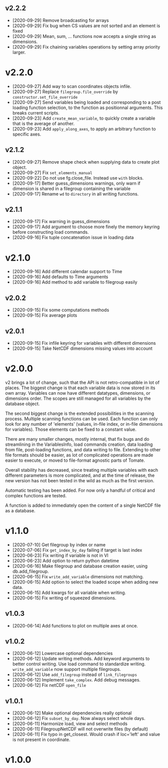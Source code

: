 ## v2.2.2

- [2020-09-29] Remove broadcasting for arrays
- [2020-09-29] Fix bug when CS values are not sorted and an element is fixed
- [2020-09-29] Mean, sum, ... functions now accepts a single string as dimensions.
- [2020-09-29] Fix chaining variables operations by setting
  array priority larger.

# v2.2.0

- [2020-09-27] Add way to scan coordinates objects infile.
- [2020-09-27] Replace `filegroup.file_override` by `constructor.set_file_override`
- [2020-09-27] Send variables being loaded and corresponding to a post loading function
  selection, to the function as positionnal arguments. This breaks current scripts.
- [2020-09-23] Add `create_mean_variable`, to quickly create a variable that is
  the average of another.
- [2020-09-23] Add `apply_along_axes`, to apply an arbitrary function to specific axes.

## v2.1.2

- [2020-09-27] Remove shape check when supplying data to create plot object.
- [2020-09-27] Fix `set_elements_manual`
- [2020-09-22] Do not use fg.close_file. Instead use `with` blocks.
- [2020-09-17] Better guess_dimensions warnings, only warn if dimension is shared in a 
  filegroup containing the variable
- [2020-09-17] Rename `wd` to `directory` in all writing functions.

## v2.1.1

- [2020-09-17] Fix warning in guess_dimensions
- [2020-09-17] Add argument to choose more finely the memory keyring before
  constructing load commands.
- [2020-09-16] Fix tuple concatenation issue in loading data

# v2.1.0

- [2020-09-16] Add different calendar support to Time
- [2020-09-16] Add defaults to Time arguments
- [2020-09-16] Add method to add variable to filegroup easily

## v2.0.2

- [2020-09-15] Fix some computations methods
- [2020-09-15] Fix average plots

## v2.0.1

- [2020-09-15] Fix infile keyring for variables with different dimensions
- [2020-09-15] Take NetCDF dimensions missing values into account

# v2.0.0

  v2 brings a lot of change, such that the API is not retro-compatible in lot of places.
  The biggest change is that each variable data is now stored in its own array.
  Variables can now have different datatypes, dimensions, or dimensions order.
  The scopes are still managed for all variables by the database object.

  The second biggest change is the extended possibilities in the scanning process.
  Multiple scanning functions can be used. Each function can only look for any number
  of 'elements' (values, in-file index, or in-file dimensions for variables). Those
  elements can be fixed to a constant value.
  
  There are many smaller changes, mostly internal, that fix bugs and do streamlining
  in the VariablesInfo, load commands creation, data loading from file, post-loading
  functions, and data writing to file.
  Extending to other file formats should be easier, as lot of complicated operations
  are made easier to execute, or moved to file-format agnostic parts of Tomate.
  
  Overall stability has decreased, since treating multiple variables with each different
  parameters is more complicated, and at the time of release, the new version has not been
  tested in the wild as much as the first version.
  
  Automatic testing has been added. For now only a handful of critical and complex
  functions are tested.
  
  A function is added to immediately open the content of a single NetCDF file as a
  database.
  

# v1.1.0

- [2020-07-10] Get filegroup by index or name
- [2020-07-06] Fix `get_index_by_day` failing if target is last index
- [2020-06-23] Fix writing if variable is not in VI
- [2020-06-23] Add option to return python datetime
- [2020-06-16] Make filegroup and database creation easier, using db.add_filegroup.
- [2020-06-15] Fix `write_add_variable` dimensions not matching.
- [2020-06-15] Add option to select the loaded scope when adding new data.
- [2020-06-15] Add kwargs for all variable when writing.
- [2020-06-15] Fix writing of squeezed dimensions.

## v1.0.3

- [2020-06-14] Add functions to plot on multiple axes at once.

## v1.0.2

- [2020-06-12] Lowercase optional dependencies
- [2020-06-12] Update writing methods. Add keyword arguments to better control writing.
  Use load command to standardize writing.
  `write_add_variable` now support multiple filegroups.
- [2020-06-12] Use `add_filegroup` instead of `link_filegroups`
- [2020-06-12] Implement `take_complex`. Add debug messages.
- [2020-06-12] Fix netCDF `open_file`

## v1.0.1

- [2020-06-12] Make optional dependencies really optional
- [2020-06-12] Fix `subset_by_day`. Now always select whole days.
- [2020-06-11] Harmonize load, view and select methods
- [2020-06-11] FilegroupNetCDF will not overwrite files (by default)
- [2020-06-11] Fix typo in get_closest. Would crash if loc='left' and value is not present in coordinate.

# v1.0.0

